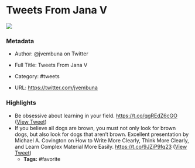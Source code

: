 # Tweets From Jana V

![](https://pbs.twimg.com/profile_images/1063603540411613184/Zs6fyAAL.jpg)

### Metadata

- Author: @jvembuna on Twitter
- Full Title: Tweets From Jana V
- Category: #tweets


- URL: https://twitter.com/jvembuna

### Highlights

- Be obsessive about learning in your field. https://t.co/qgREdZ6cGO ([View Tweet](https://twitter.com/search?q=Be%20obsessive%20about%20learning%20in%20your%20field.%20https%3A//t.co/qgREdZ6cGO%20%28from%3A%40jvembuna%29))
- If you believe all dogs are brown, you must not only look for brown dogs, but also look for dogs that aren’t brown. 
  Excellent presentation by Michael A. Covington on How to Write More Clearly, Think More Clearly, and Learn Complex Material More Easily.
  https://t.co/9JZiP9fq23 ([View Tweet](https://twitter.com/jvembuna/status/1386508949650690048))
    - **Tags:** #favorite
